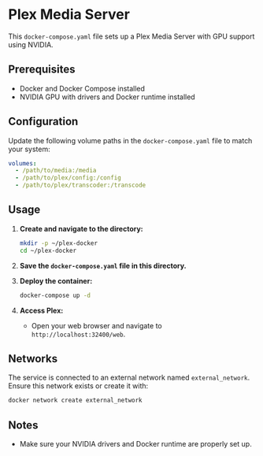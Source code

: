 # Plex Media Server

This `docker-compose.yaml` file sets up a Plex Media Server with GPU support using NVIDIA.

## Prerequisites

- Docker and Docker Compose installed
- NVIDIA GPU with drivers and Docker runtime installed

## Configuration

Update the following volume paths in the `docker-compose.yaml` file to match your system:

```yaml
volumes:
  - /path/to/media:/media
  - /path/to/plex/config:/config
  - /path/to/plex/transcoder:/transcode
```

## Usage

1. **Create and navigate to the directory:**
    ```sh
    mkdir -p ~/plex-docker
    cd ~/plex-docker
    ```

2. **Save the `docker-compose.yaml` file in this directory.**

3. **Deploy the container:**
    ```sh
    docker-compose up -d
    ```

4. **Access Plex:**
    - Open your web browser and navigate to `http://localhost:32400/web`.

## Networks

The service is connected to an external network named `external_network`. Ensure this network exists or create it with:

```sh
docker network create external_network
```

## Notes

- Make sure your NVIDIA drivers and Docker runtime are properly set up.
